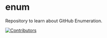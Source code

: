 # enum
Repository to learn about GitHub Enumeration.



































































































































































































































[![Contributors](https://img.shields.io/badge/Contributors-3-brightgreen)](https://github.com/EurydiceCorp/enum/graphs/contributors)
